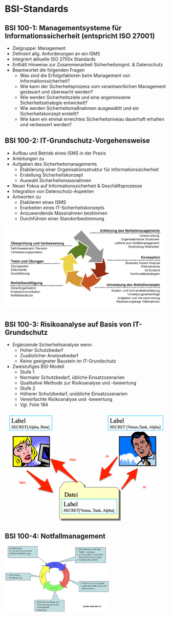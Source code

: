 # BSI-Standards

## **BSI 100-1: Managementsysteme für Informationssicherheit**  \(entspricht ISO 27001\)

* Zielgruppe: Management
* Definiert allg. Anforderungen an ein ISMS
* Integriert aktuelle ISO 2700x Standards
* Enthält Hinweise zur Zusammenarbeit Sicherheitsmgmt. & Datenschutz
* Beantwortet die folgenden Fragen
  * Was sind die Erfolgsfaktoren beim Management von Informationssicherheit?
  * Wie kann der Sicherheitsprozess vom verantwortlichen Management gesteuert und überwacht werden?
  * Wie werden Sicherheitsziele und eine angemessene Sicherheitsstrategie entwickelt?
  *  Wie werden Sicherheitsmaßnahmen ausgewählt und ein Sicherheitskonzept erstellt?
  * Wie kann ein einmal erreichtes Sicherheitsniveau dauerhaft erhalten und verbessert werden?

## **BSI 100-2: IT-Grundschutz-Vorgehensweise**

* Aufbau und Betrieb eines ISMS in der Praxis
* Anleitungen zu
* Aufgaben des Sicherheitsmanagements
  * Etablierung einer Organisationsstruktur für Informationssicherheit
  * Erstellung Sicherheitskonzept
  * Auswahl Sicherheitsmassnahmen
* Neuer Fokus auf Informationssicherheit & Geschäftsprozesse
* Integration von Datenschutz-Aspekten
* Antworten zu
  * Etablieren eines ISMS
  * Erarbeiten eines IT-Sicherheitskonzepts
  * Anzuwendende Massnahmen bestimmen
  * Durchführen einer Standortbestimmung

![](../../.gitbook/assets/image%20%284%29.png)

## **BSI 100-3: Risikoanalyse auf Basis von IT-Grundschutz**

* Ergänzende Sicherheitsanalyse wenn
  * Hoher Schutzbedarf
  * Zusätzlicher Analysebedarf
  * Keine geeigneter Baustein im IT-Grundschutz
* Zweistufiges BSI-Modell
  * Stufe 1
  * Normaler Schutzbedarf, übliche Einsatzszenarien
  * Qualitative Methode zur Risikoanalyse und –bewertung
  * Stufe 2
  * Höherer Schutzbedarf, unübliche Einsatzszenarien
  * Vereinfachte Risikoanalyse und -bewertung
  * Vgl. Folie 184

![](../../.gitbook/assets/image%20%2848%29.png)

## **BSI 100-4: Notfallmanagement**

![](../../.gitbook/assets/image%20%288%29.png)

